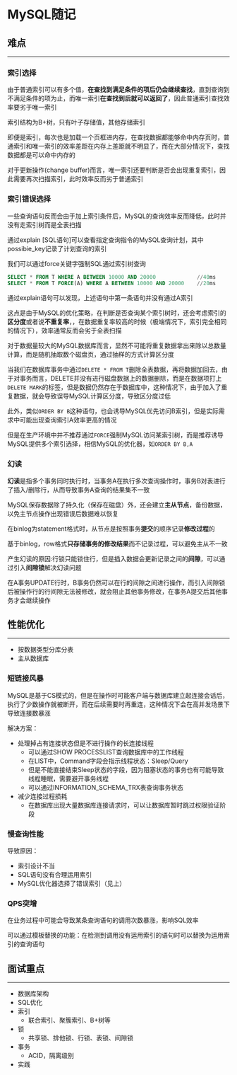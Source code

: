 # MySQL随记
## 难点
---
### 索引选择
由于普通索引可以有多个值，**在查找到满足条件的项后仍会继续查找**，直到查询到不满足条件的项为止，而唯一索引**在查找到后就可以返回了**，因此普通索引查找效率要劣于唯一索引

索引结构为B+树，只有叶子存储值，其他存储索引

即便是索引，每次也是加载一个页框进内存，在查找数据都能够命中内存页时，普通索引和唯一索引的效率差距在内存上差距就不明显了，而在大部分情况下，查找数据都是可以命中内存的

对于更新操作(change buffer)而言，唯一索引还要判断是否会出现重复索引，因此需要再次扫描索引，此时效率反而劣于普通索引

### 索引错误选择
一些查询语句反而会由于加上索引条件后，MySQL的查询效率反而降低，此时并没有走索引树而是全表扫描

通过explain [SQL语句]可以查看指定查询指令的MySQL查询计划，其中possibie_key记录了计划查询的索引

我们可以通过force关键字强制SQL通过索引树查询
```SQL
SELECT * FROM T WHERE A BETWEEN 10000 AND 20000             //40ms
SELECT * FROM T FORCE(A) WHERE A BETWEEN 10000 AND 20000    //20ms
```

通过explain语句可以发现，上述语句中第一条语句并没有通过A索引

这点是由于MySQL的优化策略，在判断是否查询某个索引树时，还会考虑索引的**区分度**或者说**不重复率**，，在数据重复率较高的时候（极端情况下，索引完全相同的情况下），效率通常反而会劣于全表扫描

对于数据量较大的MySQL数据库而言，显然不可能将重复数据拿出来除以总数量计算，而是随机抽取数个磁盘页，通过抽样的方式计算区分度

当我们在数据库事务中通过`DELETE * FROM T`删除全表数据，再将数据加回去，由于对事务而言，DELETE并没有进行磁盘数据上的数据删除，而是在数据项打上`DELETE MARK`的标签，但是数据仍然存在于数据库中，这种情况下，由于加入了重复数据，就会导致误导MySQL计算区分度，导致区分度过低

此外，类似`ORDER BY B`这种语句，也会诱导MySQL优先访问B索引，但是实际需求中可能出现查询索引A效率更高的情况

但是在生产环境中并不推荐通过`FORCE`强制MySQL访问某索引树，而是推荐诱导MySQL提供多个索引选择，相信MySQL的优化器，如`ORDER BY B,A`

### 幻读
**幻读**是指多个事务同时执行时，当事务A在执行多次查询操作时，事务B对表进行了插入/删除行，从而导致事务A查询的结果集不一致

MySQL保存数据除了持久化（保存在磁盘）外，还会建立**主从节点**，备份数据，以免主节点操作出现错误后数据难以恢复

在binlog为statement格式时，从节点是按照事务**提交**的顺序记录**修改过程**的

基于binlog，row格式**只存储事务的修改结果**而不记录过程，可以避免主从不一致

产生幻读的原因:行锁只能锁住行，但是插入数据会更新记录之间的**间隙**，可以通过引入**间隙锁**解决幻读问题

在A事务UPDATE行时，B事务仍然可以在行的间隙之间进行操作，而引入间隙锁后被操作行的行间隙无法被修改，就会阻止其他事务修改，在事务A提交后其他事务才会继续操作

## 性能优化
---
- 按数据类型分库分表
- 主从数据库

### 短链接风暴
MySQL是基于CS模式的，但是在操作时可能客户端与数据库建立起连接会话后，执行了少数操作就被断开，而在后续需要时再重连，这种情况下会在高并发场景下导致连接数暴涨

解决方案：
- 处理掉占有连接状态但是不进行操作的长连接线程
  - 可以通过SHOW PROCESSLIST查询数据库中的工作线程
  - 在LIST中，Command字段会指示线程状态：Sleep/Query
  - 但是不能直接结束Sleep状态的字段，因为阻塞状态的事务也有可能导致线程睡眠，需要避开事务线程
  - 可以通过INFORMATION_SCHEMA_TRX表查询事务状态
- 减少连接过程损耗
  - 在数据库出现大量数据库连接请求时，可以让数据库暂时跳过权限验证阶段

### 慢查询性能
导致原因：
- 索引设计不当
- SQL语句没有合理运用索引
- MySQL优化器选择了错误索引（见上）

### QPS突增
在业务过程中可能会导致某条查询语句的调用次数暴涨，影响SQL效率

可以通过模板替换的功能：在检测到调用没有运用索引的语句时可以替换为运用索引的查询语句

## 面试重点
---
- 数据库架构
- SQL优化
- 索引
  - 联合索引、聚簇索引、B+树等
- 锁
  - 共享锁、排他锁、行锁、表锁、间隙锁
- 事务
  - ACID，隔离级别
- 实践

